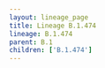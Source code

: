 ```yaml
---
layout: lineage_page
title: Lineage B.1.474
lineage: B.1.474
parent: B.1
children: ['B.1.474']
---
```

